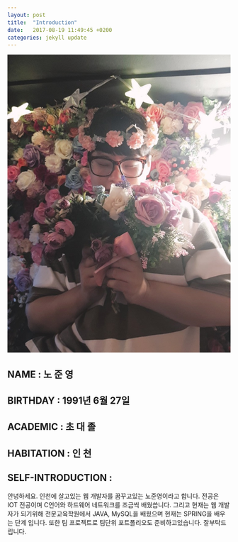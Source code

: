 ```yaml
---
layout: post
title:  "Introduction"
date:   2017-08-19 11:49:45 +0200
categories: jekyll update
---
```


![Alt text](/assets/1111.jpg)

## NAME       : 노 준 영 <br/>
## BIRTHDAY   : 1991년 6월 27일
## ACADEMIC   : 초 대 졸
## HABITATION : 인 천
## SELF-INTRODUCTION :
안녕하세요. 인천에 살고있는 웹 개발자를 꿈꾸고있는 노준영이라고 합니다.
전공은 IOT 전공이며 C언어와 하드웨어 네트워크를 조금씩 배웠씁니다.
그리고 현재는 웹 개발자가 되기위해 전문교육학원에서 JAVA, MySQL을 배웠으며
현재는 SPRING을 배우는 단계 입니다. 또한 팀 프로젝트로 팀단위 포트폴리오도
준비하고있습니다. 잘부탁드립니다.